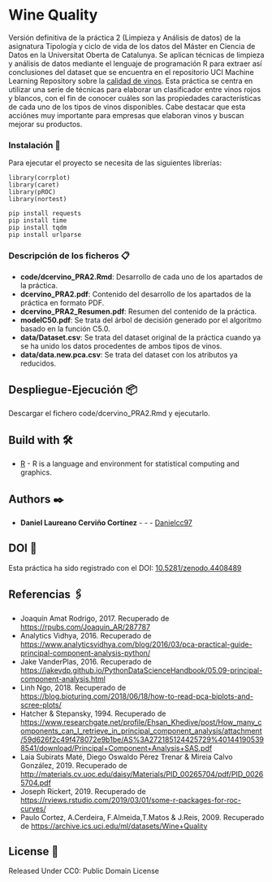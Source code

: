 # Wine Quality

Versión definitiva de la práctica 2 (Limpieza y Análisis de datos) de la asignatura Tipología y ciclo de vida de los datos del Máster en Ciencia de Datos en la Universitat Oberta de Catalunya. Se aplican técnicas de limpieza y análisis de datos mediante el lenguaje de programación R para extraer así conclusiones del dataset que se encuentra en el repositorio UCI Machine Learning Repository sobre la [calidad de vinos](https://archive.ics.uci.edu/ml/datasets/Wine+Quality). Esta práctica se centra en utilizar una serie de técnicas para elaborar un clasificador entre vinos rojos y blancos, con el fin de conocer cuáles son las propiedades características de cada uno de los tipos de vinos disponibles. Cabe destacar que esta acciónes muy importante para empresas que elaboran vinos y buscan mejorar su productos.


### Instalación 🔧

Para ejecutar el proyecto se necesita de las siguientes librerías:

```
library(corrplot)
library(caret)
library(pROC)
library(nortest)

pip install requests
pip install time
pip install tqdm
pip install urlparse
```

### Descripción de los ficheros 📋

* **code/dcervino_PRA2.Rmd**: Desarrollo de cada uno de los apartados de la práctica.
* **dcervino_PRA2.pdf**: Contenido del desarrollo de los apartados de la práctica en formato PDF.
* **dcervino_PRA2_Resumen.pdf**: Resumen del contenido de la práctica.
* **modelC50.pdf**: Se trata del árbol de decisión generado por el algoritmo basado en la función C5.0.
* **data/Dataset.csv**: Se trata del dataset original de la práctica cuando ya se ha unido los datos procedentes de ambos tipos de vinos.
* **data/data.new.pca.csv**: Se trata del dataset con los atributos ya reducidos.

## Despliegue-Ejecución 📦

Descargar el fichero code/dcervino_PRA2.Rmd y ejecutarlo.

## Build with 🛠️

* [R](https://www.r-project.org/about.html) - R is a language and environment for statistical computing and graphics.

## Authors ✒️

* **Daniel Laureano Cerviño Cortínez** - *-* - [Danielcc97](https://github.com/Danielcc97)

## DOI 📖

Esta práctica ha sido registrado con el DOI: [10.5281/zenodo.4408489](https://doi.org/10.5281/zenodo.4408489)

## Referencias 🖇️

* Joaquín Amat Rodrigo, 2017. Recuperado de https://rpubs.com/Joaquin_AR/287787
* Analytics Vidhya, 2016. Recuperado de https://www.analyticsvidhya.com/blog/2016/03/pca-practical-guide-principal-component-analysis-python/
* Jake VanderPlas, 2016. Recuperado de https://jakevdp.github.io/PythonDataScienceHandbook/05.09-principal-component-analysis.html
* Linh Ngo, 2018. Recuperado de https://blog.bioturing.com/2018/06/18/how-to-read-pca-biplots-and-scree-plots/
* Hatcher & Stepansky, 1994. Recuperado de https://www.researchgate.net/profile/Ehsan_Khedive/post/How_many_components_can_I_retrieve_in_principal_component_analysis/attachment/59d626f2c49f478072e9b1be/AS%3A272185124425729%401441905398541/download/Principal+Component+Analysis+SAS.pdf
* Laia Subirats Maté, Diego Oswaldo Pérez Trenar & Mireia Calvo González, 2019. Recuperado de http://materials.cv.uoc.edu/daisy/Materials/PID_00265704/pdf/PID_00265704.pdf
* Joseph Rickert, 2019. Recuperado de https://rviews.rstudio.com/2019/03/01/some-r-packages-for-roc-curves/
* Paulo Cortez, A.Cerdeira, F.Almeida,T.Matos & J.Reis, 2009. Recuperado de https://archive.ics.uci.edu/ml/datasets/Wine+Quality

## License 📄

Released Under CC0: Public Domain License
